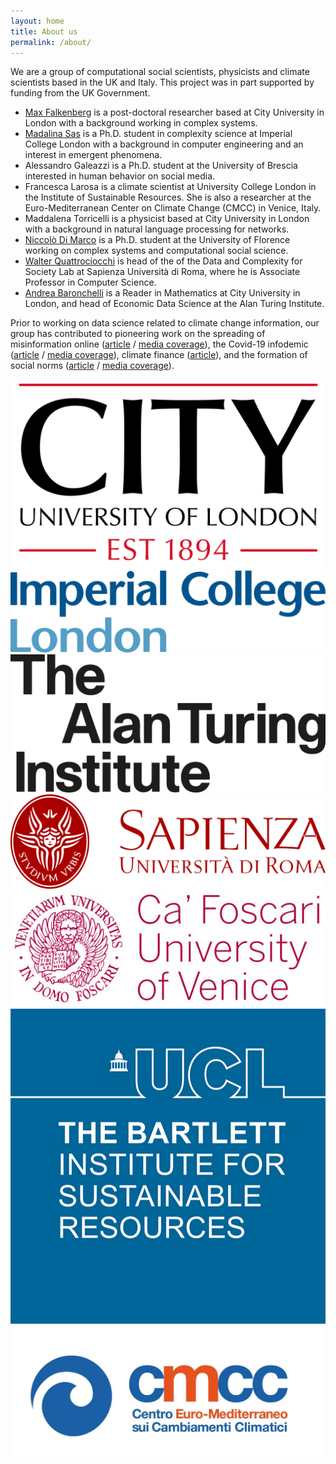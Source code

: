 ```yaml
---
layout: home
title: About us
permalink: /about/
---
```



We are a group of computational social scientists, physicists and climate scientists based in the UK and Italy.
This project was in part supported by funding from the UK Government.


- [Max Falkenberg](https://twitter.com/MaxFalken) is a post-doctoral researcher based at City University in London with a background working in complex systems.
- [Madalina Sas](https://mis.pm) is a Ph.D. student in complexity science at Imperial College London with a background in computer engineering and an interest in emergent phenomena.
- Alessandro Galeazzi is a Ph.D. student at the University of Brescia interested in human behavior on social media.
- Francesca Larosa is a climate scientist at University College London in the Institute of Sustainable Resources. She is also a researcher at the Euro-Mediterranean Center on Climate Change (CMCC) in Venice, Italy.
- Maddalena Torricelli is a physicist based at City University in London with a background in natural language processing for networks.
- [Niccolò Di Marco](https://twitter.com/Nicco84394204) is a Ph.D. student at the University of Florence working on complex systems and computational social science.
- [Walter Quattrociocchi](https://sites.google.com/view/walterquattrociocchi/home) is head of the of the Data and Complexity for Society Lab at Sapienza Università di Roma, where he is Associate Professor in Computer Science.
- [Andrea Baronchelli](https://www.andreabaronchelli.com/bio) is a Reader in Mathematics at City University in London, and head of Economic Data Science at the Alan Turing Institute.

Prior to working on data science related to climate change information, our group has contributed to pioneering work on the spreading of misinformation online ([article](https://www.pnas.org/content/113/3/554) / [media coverage](https://pnas.altmetric.com/details/4951559)), the Covid-19 infodemic ([article](https://doi.org/10.1038/s41598-020-73510-5) / [media coverage](https://nature.altmetric.com/details/91846881)), climate finance ([article](https://www.sciencedirect.com/science/article/pii/S2405880719300524)), and the formation of social norms ([article](https://www.science.org/doi/abs/10.1126/science.aas8827) / [media coverage](https://www.scientificamerican.com/article/the-25-revolution-how-big-does-a-minority-have-to-be-to-reshape-society/)).

<div class="flexi flexi-7">
<div><img src="/assets/img/city-uni.jpg"></div>
<div><img src="/assets/img/imperial.png"></div>
<div><img src="/assets/img/turing.jpg"></div>
<div><img src="/assets/img/sapienza.png"></div>
<div><img src="/assets/img/cafoscari.jpg"></div>
<div><img src="/assets/img/ISR_UCL.jpg"></div>
<div><img src="/assets/img/CMCCorizzontaleCOL.jpg"></div>
</div>
